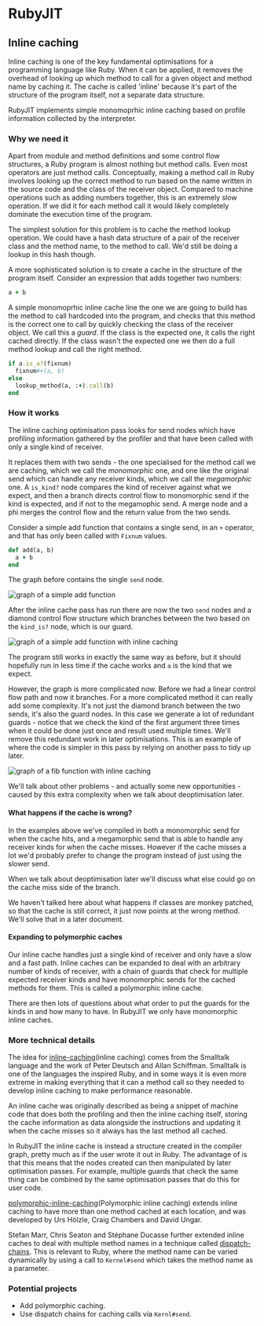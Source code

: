 # RubyJIT

## Inline caching

Inline caching is one of the key fundamental optimisations for a programming
language like Ruby. When it can be applied, it removes the overhead of looking
up which method to call for a given object and method name by caching it. The
cache is called 'inline' because it's part of the structure of the program
itself, not a separate data structure.

RubyJIT implements simple monomoprhic inline caching based on profile
information collected by the interpreter.

### Why we need it

Apart from module and method definitions and some control flow structures, a
Ruby program is almost nothing but method calls. Even most operators are just
method calls. Conceptually, making a method call in Ruby involves looking up the
correct method to run based on the name written in the source code and the class
of the receiver object. Compared to machine operations such as adding numbers
together, this is an extremely slow operation. If we did it for each method call
it would likely completely dominate the execution time of the program.

The simplest solution for this problem is to cache the method lookup operation.
We could have a hash data structure of a pair of the receiver class and the
method name, to the method to call. We'd still be doing a lookup in this hash
though.

A more sophisticated solution is to create a cache in the structure of the program itself. Consider an expression that adds together two numbers:

```ruby
a + b
```

A simple monomoprhic inline cache line the one we are going to build has the
method to call hardcoded into the program, and checks that this method is the
correct one to call by quickly checking the class of the receiver object. We
call this a *guard*. If the class is the expected one, it calls the right cached
directly. If the class wasn't the expected one we then do a full method lookup
and call the right method.

```ruby
if a.is_a?(fixnum)
  fixnum#+(a, b)
else
  lookup_method(a, :+).call(b)
end
```

### How it works

The inline caching optimisation pass looks for send nodes which have profiling
information gathered by the profiler and that have been called with only a
single kind of receiver.

It replaces them with two sends - the one specialised for the method call we are
caching, which we call the *monomorphic* one, and one like the original send
which can handle any receiver kinds, which we call the *megamorphic* one. A
`is_kind?` node compares the kind of receiver against what we expect, and then a
branch directs control flow to monomorphic send if the kind is expected, and if
not to the megamophic send. A merge node and a phi merges the control flow and
the return value from the two sends.

Consider a simple add function that contains a single send, in an `+` operator,
and that has only been called with `Fixnum` values.

```ruby
def add(a, b)
  a + b
end
```

The graph before contains the single `send` node.

![graph of a simple add function](inline-caching/input.png)

After the inline cache pass has run there are now the two `send` nodes and a
diamond control flow structure which branches between the two based on the
`kind_is?` node, which is our guard.

![graph of a simple add function with inline caching](inline-caching/cached.png)

The program still works in exactly the same way as before, but it should
hopefully run in less time if the cache works and `a` is the kind that we
expect.

However, the graph is more complicated now. Before we had a linear control flow
path and now it branches. For a more complicated method it can really add some
complexity. It's not just the diamond branch between the two sends, it's also
the guard nodes. In this case we generate a lot of redundant guards - notice
that we check the kind of the first argument three times when it could be done
just once and result used multiple times. We'll remove this redundant work in
later optimisations. This is an example of where the code is simpler in this
pass by relying on another pass to tidy up later.

![graph of a fib function with inline caching](inline-caching/fib.png)

We'll talk about other problems - and actually some new opportunities - caused
by this extra complexity when we talk about deoptimisation later.

#### What happens if the cache is wrong?

In the examples above we've compiled in both a monomorphic send for when the
cache hits, and a megamorphic send that is able to handle any receiver kinds for
when the cache misses. However if the cache misses a lot we'd probably prefer to
change the program instead of just using the slower send.

When we talk about deoptimisation later we'll discuss what else could go on the
cache miss side of the branch.

We haven't talked here about what happens if classes are monkey patched, so that
the cache is still correct, it just now points at the wrong method. We'll solve
that in a later document.

#### Expanding to polymorphic caches

Our inline cache handles just a single kind of receiver and only have a slow and
a fast path. Inline caches can be expanded to deal with an arbitrary number of
kinds of receiver, with a chain of guards that check for multiple expected
receiver kinds and have monomorphic sends for the cached methods for them. This
is called a polymorphic inline cache.

There are then lots of questions about what order to put the guards for the
kinds in and how many to have. In RubyJIT we only have monomorphic inline
caches.

### More technical details

The idea for [inline-caching](inline caching) comes from the Smalltalk language
and the work of Peter Deutsch and Allan Schiffman. Smalltalk is one of the
languages the inspired Ruby, and in some ways it is even more extreme in making
everything that it can a method call so they needed to develop inline caching to
make performance reasonable.

[inline-caching]: 
http://web.cs.ucla.edu/~palsberg/course/cs232/papers/DeutschSchiffman-popl84.pdf

An inline cache was originally described as being a snippet of machine code that
does both the profiling and then the inline caching itself, storing the cache
information as data alongside the instructions and updating it when the cache
misses so it always has the last method all cached.

In RubyJIT the inline cache is instead a structure created in the compiler
graph, pretty much as if the user wrote it out in Ruby. The advantage of is that
this means that the nodes created can then manipulated by later optimisation
passes. For example, multiple guards that check the same thing can be combined
by the same optimisation passes that do this for user code.

[polymorphic-inline-caching](Polymorphic inline caching) extends inline caching
to have more than one method cached at each location, and was developed by Urs
Hölzle, Craig Chambers and David Ungar.

[polymorphic-inline-caching]: 
http://www.selflanguage.org/_static/published/pics.pdf

Stefan Marr, Chris Seaton and Stéphane Ducasse further extended inline caches to
deal with multiple method names in a technique called
[dispatch-chains](dispatch-chains). This is relevant to Ruby, where the method
name can be varied dynamically by using a call to `Kernel#send` which takes the
method name as a parameter.

[dispatch-chains]: 
http://chrisseaton.com/rubytruffle/pldi15-metaprogramming/pldi15-marr-et-al-zero-overhead-metaprogramming.pdf

### Potential projects

* Add polymorphic caching.
* Use dispatch chains for caching calls via `Kernl#send`.

